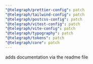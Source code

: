 ```yaml
---
"@telegraph/prettier-config": patch
"@telegraph/tailwind-config": patch
"@telegraph/postcss-config": patch
"@telegraph/vitest-config": patch
"@telegraph/vite-config": patch
"@telegraph/typography": patch
"@telegraph/tokens": patch
"@telegraph/core": patch
---
```


adds documentation via the readme file
